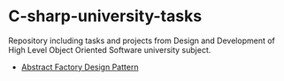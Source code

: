 # C-sharp-university-tasks
Repository including tasks and projects from Design and Development of High Level Object Oriented Software university subject.

<ul>
  <li>
    <a href="https://github.com/egolab/C-sharp-university-tasks/tree/master/AbstractFactory/AbstractFactory">Abstract Factory Design Pattern</a> 
  </li>
